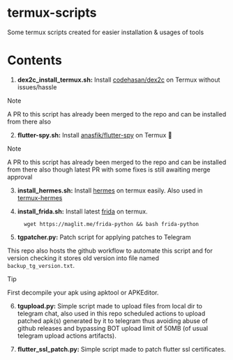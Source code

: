 # termux-scripts

Some termux scripts created for easier installation & usages of tools

# Contents

1. **dex2c_install_termux.sh:** Install [codehasan/dex2c](https://github.com/ratsan/dex2c) on Termux without issues/hassle

> [!NOTE]
> A PR to this script has already been merged to the repo and can be installed from there also

2. **flutter-spy.sh:** Install [anasfik/flutter-spy](https://github.com/anasfik/flutter-spy) on Termux 🎉

> [!NOTE]
> A PR to this script has already been merged to the repo and can be installed from there also
> though latest PR with some fixes is still awaiting merge approval

3. **install_hermes.sh:** Install [hermes](https://github.com/facebook/hermes) on termux easily. Also used in [termux-hermes](https://github.com/AbhiTheModder/termux-hermes)

4. **install_frida.sh:** Install latest [frida](https://github.com/frida/frida.git) on termux.
   ```shell
     wget https://maglit.me/frida-python && bash frida-python
   ```
5. **tgpatcher.py:** Patch script for applying patches to Telegram

This repo also hosts the github workflow to automate this script and for version checking it stores old version into file named `backup_tg_version.txt`.

> [!TIP]
> First decompile your apk using apktool or APKEditor.

6. **tgupload.py:** Simple script made to upload files from local dir to telegram chat, also used in this repo scheduled actions to upload patched apk(s) generated by it to telegram thus avoiding abuse of github releases and bypassing BOT upload limit of 50MB (of usual telegram upload actions artifacts).

7. **flutter_ssl_patch.py:** Simple script made to patch flutter ssl certificates.
